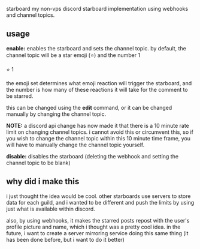 starboard
my non-vps discord starboard implementation using webhooks and channel topics.

## usage
**enable:** enables the starboard and sets the channel topic. by default, the channel topic will be a star emoji (⭐) and the number 1

⭐ 1

the emoji set determines what emoji reaction will trigger the starboard, and the number is how many of these reactions it will take for the comment to be starred.

this can be changed using the **edit** command, or it can be changed manually by changing the channel topic.

**NOTE:** a discord api change has now made it that there is a 10 minute rate limit on changing channel topics. i cannot avoid this or circumvent this, so if you wish to change the channel topic within this 10 minute time frame, you will have to manually change the channel topic yourself.

**disable:** disables the starboard (deleting the webhook and setting the channel topic to be blank)

## why did i make this
i just thought the idea would be cool. other starboards use servers to store data for each guild, and i wanted to be different and push the limits by using just what is available within discord.

also, by using webhooks, it makes the starred posts repost with the user's profile picture and name, which i thought was a pretty cool idea. in the future, i want to create a server mirroring service doing this same thing (it has been done before, but i want to do it better)
